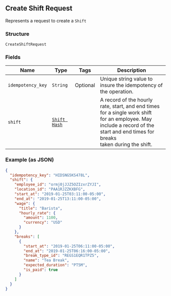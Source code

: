 ## Create Shift Request

Represents a request to create a `Shift`

### Structure

`CreateShiftRequest`

### Fields

| Name | Type | Tags | Description |
|  --- | --- | --- | --- |
| `idempotency_key` | `String` | Optional | Unique string value to insure the idempotency of the operation. |
| `shift` | [`Shift Hash`](/doc/models/shift.md) |  | A record of the hourly rate, start, and end times for a single work shift<br>for an employee. May include a record of the start and end times for breaks<br>taken during the shift. |

### Example (as JSON)

```json
{
  "idempotency_key": "HIDSNG5KS478L",
  "shift": {
    "employee_id": "ormj0jJJZ5OZIzxrZYJI",
    "location_id": "PAA1RJZZKXBFG",
    "start_at": "2019-01-25T03:11:00-05:00",
    "end_at": "2019-01-25T13:11:00-05:00",
    "wage": {
      "title": "Barista",
      "hourly_rate": {
        "amount": 1100,
        "currency": "USD"
      }
    },
    "breaks": [
      {
        "start_at": "2019-01-25T06:11:00-05:00",
        "end_at": "2019-01-25T06:16:00-05:00",
        "break_type_id": "REGS1EQR1TPZ5",
        "name": "Tea Break",
        "expected_duration": "PT5M",
        "is_paid": true
      }
    ]
  }
}
```

